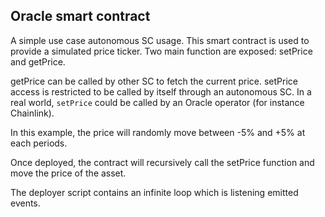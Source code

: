 ## Oracle smart contract

A simple use case autonomous SC usage.
This smart contract is used to provide a simulated price ticker.
Two main function are exposed: setPrice and getPrice.

getPrice can be called by other SC to fetch the current price.
setPrice access is restricted to be called by itself through an autonomous SC.
In a real world, `setPrice` could be called by an Oracle operator (for instance Chainlink).

In this example, the price will randomly move between -5% and +5% at each periods.

Once deployed, the contract will recursively call the setPrice function and move the price of the asset.

The deployer script contains an infinite loop which is listening emitted events.
